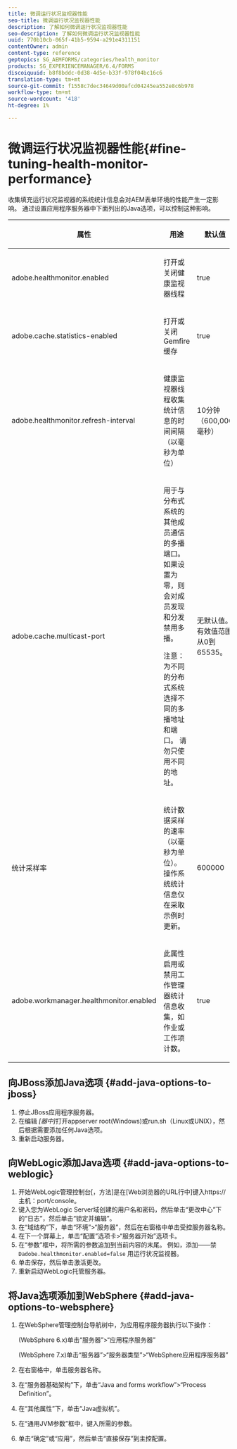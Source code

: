 ```yaml
---
title: 微调运行状况监视器性能
seo-title: 微调运行状况监视器性能
description: 了解如何微调运行状况监视器性能
seo-description: 了解如何微调运行状况监视器性能
uuid: 770b10cb-065f-41b5-9594-a291e4311151
contentOwner: admin
content-type: reference
geptopics: SG_AEMFORMS/categories/health_monitor
products: SG_EXPERIENCEMANAGER/6.4/FORMS
discoiquuid: b8f8bddc-0d38-4d5e-b33f-978f04bc16c6
translation-type: tm+mt
source-git-commit: f1558c7dec34649d00afcd04245ea552e8c6b978
workflow-type: tm+mt
source-wordcount: '418'
ht-degree: 1%

---
```



# 微调运行状况监视器性能{#fine-tuning-health-monitor-performance}

收集填充运行状况监视器的系统统计信息会对AEM表单环境的性能产生一定影响。 通过设置应用程序服务器中下面列出的Java选项，可以控制这种影响。

<table> 
 <thead> 
  <tr> 
   <th><p>属性</p></th> 
   <th><p>用途</p></th> 
   <th><p>默认值</p></th> 
  </tr> 
 </thead> 
 <tbody>
  <tr> 
   <td><p>adobe.healthmonitor.enabled</p></td> 
   <td><p>打开或关闭健康监视器线程</p></td> 
   <td><p>true</p></td> 
  </tr> 
  <tr> 
   <td><p>adobe.cache.statistics-enabled</p></td> 
   <td><p>打开或关闭Gemfire缓存</p></td> 
   <td><p>true</p></td> 
  </tr> 
  <tr> 
   <td><p>adobe.healthmonitor.refresh-interval</p></td> 
   <td><p>健康监视器线程收集统计信息的时间间隔（以毫秒为单位）</p></td> 
   <td><p>10分钟（600,000毫秒）</p></td> 
  </tr> 
  <tr> 
   <td><p>adobe.cache.multicast-port</p></td> 
   <td><p>用于与分布式系统的其他成员通信的多播端口。 如果设置为零，则会对成员发现和分发禁用多播。 </p><p>注意： 为不同的分布式系统选择不同的多播地址和端口。 请勿只使用不同的地址。</p></td> 
   <td><p>无默认值。 有效值范围从0到65535。</p></td> 
  </tr> 
  <tr> 
   <td><p>统计采样率</p></td> 
   <td><p>统计数据采样的速率（以毫秒为单位）。 操作系统统计信息仅在采取示例时更新。</p></td> 
   <td><p>600000</p></td> 
  </tr> 
  <tr> 
   <td><p>adobe.workmanager.healthmonitor.enabled</p></td> 
   <td><p>此属性启用或禁用工作管理器统计信息收集，如作业或工作项计数。</p></td> 
   <td><p>true</p></td> 
  </tr> 
 </tbody> 
</table>

## 向JBoss添加Java选项 {#add-java-options-to-jboss}

1. 停止JBoss应用程序服务器。
1. 在编辑 *[器中]*&#x200B;打开appserver root(Windows)或run.sh（Linux或UNIX），然后根据需要添加任何Java选项。
1. 重新启动服务器。

## 向WebLogic添加Java选项 {#add-java-options-to-weblogic}

1. 开始WebLogic管理控制台[，方法]是在[Web浏览器的URL行中]键入https://主机：port/console。
1. 键入您为WebLogic Server域创建的用户名和密码，然后单击“更改中心”下的“日志”，然后单击“锁定并编辑”。
1. 在“域结构”下，单击“环境”>“服务器”，然后在右窗格中单击受控服务器名称。
1. 在下一个屏幕上，单击“配置”选项卡>“服务器开始”选项卡。
1. 在“参数”框中，将所需的参数追加到当前内容的末尾。 例如，添加——禁 `Dadobe.healthmonitor.enabled=false` 用运行状况监视器。
1. 单击保存，然后单击激活更改。
1. 重新启动WebLogic托管服务器。

## 将Java选项添加到WebSphere {#add-java-options-to-websphere}

1. 在WebSphere管理控制台导航树中，为应用程序服务器执行以下操作：

   (WebSphere 6.x)单击“服务器”>“应用程序服务器”

   (WebSphere 7.x)单击“服务器”>“服务器类型”>“WebSphere应用程序服务器”

1. 在右窗格中，单击服务器名称。
1. 在“服务器基础架构”下，单击“Java and forms workflow”>“Process Definition”。
1. 在“其他属性”下，单击“Java虚拟机”。
1. 在“通用JVM参数”框中，键入所需的参数。
1. 单击“确定”或“应用”，然后单击“直接保存”到主控配置。

